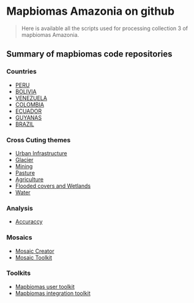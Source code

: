 # Mapbiomas Amazonia on github

> Here is available all the scripts used for processing collection 3 of mapbiomas Amazonia.

## Summary of mapbiomas code repositories

### Countries
* [PERU](https://github.com/mapbiomas-brazil/amazon)      <!-- https://github.com/mapbiomas-brazil/amazon  -->
* [BOLIVIA](https://github.com/mapbiomas-brazil/atlantic-forest)
* [VENEZUELA](https://github.com/mapbiomas-brazil/caatinga)
* [COLOMBIA](https://github.com/mapbiomas-brazil/cerrado)
* [ECUADOR](https://github.com/mapbiomas-brazil/pampa)
* [GUYANAS](https://github.com/mapbiomas-brazil/pantanal)
* [BRAZIL](https://github.com/mapbiomas-brazil)

### Cross Cuting themes
* [Urban Infrastructure](https://github.com/mapbiomas-brazil/urban-infrastructure)
* [Glacier](https://github.com/mapbiomas-brazil/aquaculture)
* [Mining](https://github.com/mapbiomas-brazil/mining)
* [Pasture](https://github.com/mapbiomas-brazil/pasture)
* [Agriculture](https://github.com/mapbiomas-brazil/agriculture)
* [Flooded covers and Wetlands](https://github.com/mapbiomas-brazil/water)
* [Water](https://github.com/mapbiomas-brazil/water)

### Analysis

* [Accuraccy](https://github.com/mapbiomas-brazil/accuraccy)  <!---POR DEFINIR -->

### Mosaics
* [Mosaic Creator](https://github.com/mapbiomas-brazil/mosaics/tree/master/biomes)
* [Mosaic Toolkit](https://github.com/mapbiomas-brazil/mosaic-toolkit)

### Toolkits
* [Mapbiomas user toolkit](https://github.com/mapbiomas-brazil/user-toolkit)
* [Mapbiomas integration toolkit](https://github.com/mapbiomas-brazil/integration-toolkit)

<!--
**raisgmb/raisgmb** is a ✨ _special_ ✨ repository because its `README.md` (this file) appears on your GitHub profile.

Here are some ideas to get you started:

- 🔭 I’m currently working on ...
- 🌱 I’m currently learning ...
- 👯 I’m looking to collaborate on ...
- 🤔 I’m looking for help with ...
- 💬 Ask me about ...
- 📫 How to reach me: ...
- 😄 Pronouns: ...
- ⚡ Fun fact: ...
-->
